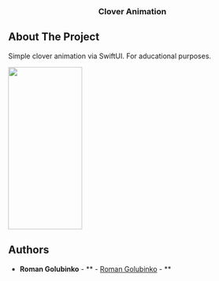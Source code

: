 <br/>
<p align="center">
  </a>

  <h3 align="center">Clover Animation</h3>

  <p align="center">
  </p>
</p>



## About The Project

Simple clover animation via SwiftUI. 
For aducational purposes.

<img src="https://github.com/Sav1taRG/AwardsCollectionAppSUI/blob/main/sample.gif" width="150" height="330"/>  



## Authors

* **Roman Golubinko** - ** - [Roman Golubinko](https://github.com/Sav1taRG) - **
